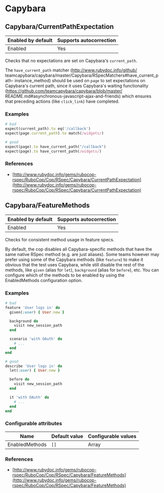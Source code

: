 # Capybara

## Capybara/CurrentPathExpectation

Enabled by default | Supports autocorrection
--- | ---
Enabled | Yes

Checks that no expectations are set on Capybara's `current_path`.

The `have_current_path` matcher (http://www.rubydoc.info/github/
teamcapybara/capybara/master/Capybara/RSpecMatchers#have_current_path-
instance_method) should be used on `page` to set expectations on
Capybara's current path, since it uses Capybara's waiting
functionality (https://github.com/teamcapybara/capybara/blob/master/
README.md#asynchronous-javascript-ajax-and-friends) which ensures that
preceding actions (like `click_link`) have completed.

### Examples

```ruby
# bad
expect(current_path).to eq('/callback')
expect(page.current_path).to match(/widgets/)

# good
expect(page).to have_current_path("/callback")
expect(page).to have_current_path(/widgets/)
```

### References

* [http://www.rubydoc.info/gems/rubocop-rspec/RuboCop/Cop/RSpec/Capybara/CurrentPathExpectation](http://www.rubydoc.info/gems/rubocop-rspec/RuboCop/Cop/RSpec/Capybara/CurrentPathExpectation)

## Capybara/FeatureMethods

Enabled by default | Supports autocorrection
--- | ---
Enabled | Yes

Checks for consistent method usage in feature specs.

By default, the cop disables all Capybara-specific methods that have
the same native RSpec method (e.g. are just aliases). Some teams
however may prefer using some of the Capybara methods (like `feature`)
to make it obvious that the test uses Capybara, while still disable
the rest of the methods, like `given` (alias for `let`), `background`
(alias for `before`), etc. You can configure which of the methods to
be enabled by using the EnabledMethods configuration option.

### Examples

```ruby
# bad
feature 'User logs in' do
  given(:user) { User.new }

  background do
    visit new_session_path
  end

  scenario 'with OAuth' do
    # ...
  end
end

# good
describe 'User logs in' do
  let(:user) { User.new }

  before do
    visit new_session_path
  end

  it 'with OAuth' do
    # ...
  end
end
```

### Configurable attributes

Name | Default value | Configurable values
--- | --- | ---
EnabledMethods | `[]` | Array

### References

* [http://www.rubydoc.info/gems/rubocop-rspec/RuboCop/Cop/RSpec/Capybara/FeatureMethods](http://www.rubydoc.info/gems/rubocop-rspec/RuboCop/Cop/RSpec/Capybara/FeatureMethods)
